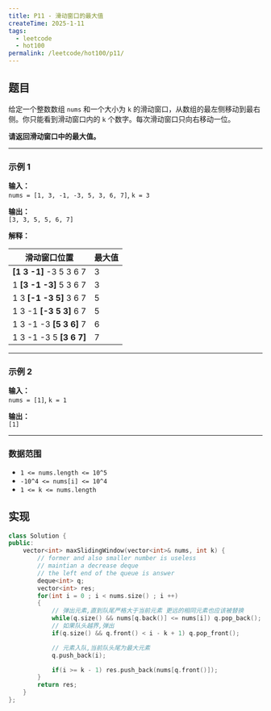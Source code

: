 ```yaml
---
title: P11 - 滑动窗口的最大值
createTime: 2025-1-11
tags:
  - leetcode
  - hot100
permalink: /leetcode/hot100/p11/
---
```


## 题目

给定一个整数数组 `nums` 和一个大小为 `k` 的滑动窗口，从数组的最左侧移动到最右侧。你只能看到滑动窗口内的 `k` 个数字。每次滑动窗口只向右移动一位。

**请返回滑动窗口中的最大值。**

---

### 示例 1

**输入：**  
`nums = [1, 3, -1, -3, 5, 3, 6, 7]`, `k = 3`  

**输出：**  
`[3, 3, 5, 5, 6, 7]`  

**解释：**

| 滑动窗口位置             | 最大值 |
| ------------------------ | ------ |
| **[1  3  -1]** -3  5  3  6  7 | 3      |
| 1 **[3  -1  -3]** 5  3  6  7 | 3      |
| 1  3 **[-1  -3  5]** 3  6  7 | 5      |
| 1  3  -1 **[-3  5  3]** 6  7 | 5      |
| 1  3  -1  -3 **[5  3  6]** 7 | 6      |
| 1  3  -1  -3  5 **[3  6  7]** | 7      |

---

### 示例 2

**输入：**  
`nums = [1]`, `k = 1`  

**输出：**  
`[1]`  

---

###  数据范围

- `1 <= nums.length <= 10^5`  
- `-10^4 <= nums[i] <= 10^4`  
- `1 <= k <= nums.length`  

## 实现

```cpp
class Solution {
public:
    vector<int> maxSlidingWindow(vector<int>& nums, int k) {
        // former and also smaller number is useless
        // maintian a decrease deque
        // the left end of the queue is answer
        deque<int> q;
        vector<int> res;
        for(int i = 0 ; i < nums.size() ; i ++)
        {
            // 弹出元素,直到队尾严格大于当前元素 更远的相同元素也应该被替换
            while(q.size() && nums[q.back()] <= nums[i]) q.pop_back();
            // 如果队头越界,弹出
            if(q.size() && q.front() < i - k + 1) q.pop_front();

            // 元素入队,当前队头尾为最大元素
            q.push_back(i);

            if(i >= k - 1) res.push_back(nums[q.front()]);
        }
        return res;
    }
};
```